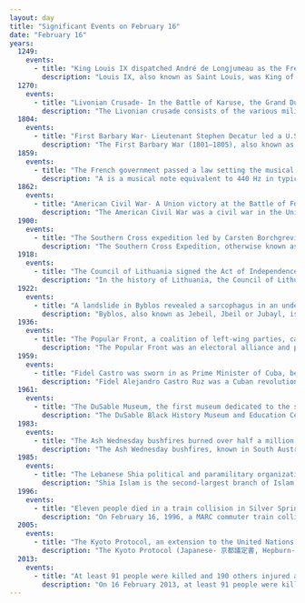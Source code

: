 ```yaml
---
layout: day
title: "Significant Events on February 16"
date: "February 16"
years:
  1249:
    events:
      - title: "King Louis IX dispatched André de Longjumeau as the French ambassador to the Mongol Empire."
        description: "Louis IX, also known as Saint Louis, was King of France from 1226 until his death in 1270. He is widely recognized as the most distinguished of the Direct Capetians. Following the death of his father, Louis VIII, he was crowned in Reims at the age of 12. His mother, Blanche of Castile, effectively ruled the kingdom as regent until he came of age, and continued to serve as his trusted adviser until her death. During his formative years, Blanche successfully confronted rebellious vassals and championed the Capetian cause in the Albigensian Crusade, which had been ongoing for the past two decades."
  1270:
    events:
      - title: "Livonian Crusade- In the Battle of Karuse, the Grand Duchy of Lithuania achieved a decisive victory over the Livonian Order on the frozen surface of the Baltic Sea."
        description: "The Livonian crusade consists of the various military Christianisation campaigns in medieval Livonia – modern Latvia and Estonia – during the Papal-sanctioned Northern Crusades in the 12th–13th century."
  1804:
    events:
      - title: "First Barbary War- Lieutenant Stephen Decatur led a U.S. Navy raid to destroy the captured USS Philadelphia in the harbor of Tripoli (depicted), denying her use to the Barbary States."
        description: "The First Barbary War (1801–1805), also known as the Tripolitan War and the Barbary Coast War, was a conflict during the 1801–1815 Barbary Wars, in which the United States fought against Ottoman Tripolitania. Tripolitania had declared war against the United States over disputes regarding tributary payments in exchange for a cessation of Tripolitanian commerce raiding at sea. United States President Thomas Jefferson refused to pay this tribute. The First Barbary War was the first major American war fought outside the New World, and in the Arab world, besides the smaller American–Algerian War (1785–1795)."
  1859:
    events:
      - title: "The French government passed a law setting the musical note A4 to a frequency of 435 hertz, in the first attempt to standardize concert pitch."
        description: "A is a musical note equivalent to 440 Hz in typical A440 tuning. It is the sixth note of La and the tenth semitone of the fixed-do solfège."
  1862:
    events:
      - title: "American Civil War- A Union victory at the Battle of Fort Donelson gave General Ulysses S. Grant the nickname 'Unconditional Surrender'."
        description: "The American Civil War was a civil war in the United States between the Union and the Confederacy, which was formed in 1861 by states that had seceded from the Union. The central conflict leading to war was a dispute over whether slavery should be permitted to expand into the western territories, leading to more slave states, or be prohibited from doing so, which many believed would place slavery on a course of ultimate extinction."
  1900:
    events:
      - title: "The Southern Cross expedition led by Carsten Borchgrevink achieved a new Farthest South of 78° 50'S, making the first landing at the Great Ice Barrier."
        description: "The Southern Cross Expedition, otherwise known as the British Antarctic Expedition, 1898–1900, was the first British venture of the Heroic Age of Antarctic Exploration, and the forerunner of the more celebrated journeys of Robert Falcon Scott and Ernest Shackleton. The brainchild of the Anglo-Norwegian explorer Carsten Borchgrevink, it was the first expedition to over-winter on the Antarctic mainland, the first to visit the Great Ice Barrier—later known as the Ross Ice Shelf—since Sir James Clark Ross's groundbreaking expedition of 1839 to 1843, and the first to effect a landing on the Barrier's surface. It also pioneered the use of dogs and sledges in Antarctic travel."
  1918:
    events:
      - title: "The Council of Lithuania signed the Act of Independence (pictured), proclaiming the restoration of an independent Lithuania."
        description: "In the history of Lithuania, the Council of Lithuania, after July 11, 1918, the State Council of Lithuania was convened at the Vilnius Conference that took place between 18 and 23 September 1917. The twenty men who composed the council at first were of different ages, social status, professions, and political affiliations. The council was granted the executive authority of the Lithuanian people and was entrusted to establish an independent Lithuanian state. On 16 February 1918, the members of the council signed the Act of Independence of Lithuania and declared Lithuania an independent state based on democratic principles. 16 February is celebrated as Lithuania's State Restoration Day. The council managed to establish the proclamation of independence despite the presence of German troops in the country until the autumn of 1918. By the spring of 1919, the council had almost doubled in size. The council continued its efforts until the Constituent Assembly of Lithuania first met on 15 May 1920."
  1922:
    events:
      - title: "A landslide in Byblos revealed a sarcophagus in an underground tomb that was later discovered to be part of a large Bronze Age necropolis."
        description: "Byblos, also known as Jebeil, Jbeil or Jubayl, is an ancient city in the Keserwan-Jbeil Governorate of Lebanon. The area is believed to have been first settled between 8800 and 7000 BC and continuously inhabited since 5000 BC. During its history, Byblos was part of numerous cultures including Egyptian, Phoenician, Assyrian, Persian, Hellenistic, Roman, Genoese, Mamluk and Ottoman. Urbanisation is thought to have begun during the third millennium BC and it developed into a city making it one of the oldest cities in the world, if not the oldest. It is a UNESCO World Heritage Site."
  1936:
    events:
      - title: "The Popular Front, a coalition of left-wing parties, came to power in the Spanish general election, a factor in the outbreak of the Spanish Civil War five months later."
        description: "The Popular Front was an electoral alliance and pact formed in January 1936 to contest that year's general election by various left-wing political organizations during the Second Spanish Republic. The alliance was led by Manuel Azaña. In Catalonia and the modern-day Valencian Community, the coalition was known as the Front of the Lefts."
  1959:
    events:
      - title: "Fidel Castro was sworn in as Prime Minister of Cuba, beginning his decades-long rule over the country."
        description: "Fidel Alejandro Castro Ruz was a Cuban revolutionary and politician who was the leader of Cuba from 1959 to 2008, serving as the prime minister of Cuba from 1959 to 1976 and president from 1976 to 2008. Ideologically a Marxist–Leninist and Cuban nationalist, he also served as the first secretary of the Communist Party of Cuba from 1965 until 2011. Under his administration, Cuba became a one-party communist state; industry and business were nationalized, and socialist reforms were implemented throughout society."
  1961:
    events:
      - title: "The DuSable Museum, the first museum dedicated to the study and conservation of African American history, culture, and art, was chartered."
        description: "The DuSable Black History Museum and Education Center, formerly the DuSable Museum of African American History, is a museum in Chicago that is dedicated to the study and conservation of African-American history, culture, and art named after Jean Baptiste Point du Sable. It was founded in 1961 by Margaret Taylor-Burroughs, her husband Charles Burroughs, Gerard Lew, Eugene Feldman, Bernard Goss, Marian M. Hadley, and others. They established the museum to celebrate black culture, at the time overlooked by most museums and academic establishments. The museum has an affiliation with the Smithsonian Institution."
  1983:
    events:
      - title: "The Ash Wednesday bushfires burned over half a million acres (over 2,000 km2) each in both South Australia and Victoria, killing 75 people and injuring 2,676 others."
        description: "The Ash Wednesday bushfires, known in South Australia as Ash Wednesday II, were a series of bushfires that occurred in south-eastern Australia in 1983 on 16 February, the Christian holy day Ash Wednesday. Within twelve hours, more than 180 fires fanned by hot winds of up to 110 km/h (68 mph) caused widespread destruction across the states of Victoria and South Australia. Years of severe drought and extreme weather combined to create one of Australia's worst fire days in a century. The fires were the deadliest in Australian history until the Black Saturday bushfires in 2009."
  1985:
    events:
      - title: "The Lebanese Shia political and paramilitary organization Hezbollah released a manifesto describing its ideology and goals."
        description: "Shia Islam is the second-largest branch of Islam. It holds that Muhammad designated Ali ibn Abi Talib as his successor as the imam, that is the spiritual and political leader of the Muslim community. However, his right is understood to have been usurped by a number of Muhammad's companions at the meeting of Saqifa where they appointed Abu Bakr as caliph instead. As such, Sunni Muslims believe Abu Bakr, Umar, Uthman and Ali to be 'rightly-guided caliphs' whereas Shia Muslims only regard Ali as the legitimate successor."
  1996:
    events:
      - title: "Eleven people died in a train collision in Silver Spring, Maryland, leading to the creation of comprehensive U.S. federal rules for the design of passenger cars."
        description: "On February 16, 1996, a MARC commuter train collided with Amtrak's Capitol Limited passenger train in Silver Spring, Maryland, United States, killing three crew and eight passengers on the MARC train; a further eleven passengers on the same train and fifteen passengers and crew on the Capitol Limited were injured. Total damage was estimated at $7.5 million."
  2005:
    events:
      - title: "The Kyoto Protocol, an extension to the United Nations Framework Convention on Climate Change, entered into force."
        description: "The Kyoto Protocol (Japanese- 京都議定書, Hepburn- Kyōto Giteisho) was an international treaty which extended the 1992 United Nations Framework Convention on Climate Change (UNFCCC) that commits state parties to reduce greenhouse gas emissions, based on the scientific consensus that global warming is occurring and that human-made CO2 emissions are driving it. The Kyoto Protocol was adopted in Kyoto, Japan, on 11 December 1997 and entered into force on 16 February 2005. There were 192 parties (Canada withdrew from the protocol, effective December 2012) to the Protocol in 2020."
  2013:
    events:
      - title: "At least 91 people were killed and 190 others injured after a bomb hidden in a water tank exploded at a market in Hazara Town, Pakistan."
        description: "On 16 February 2013, at least 91 people were killed and 190 injured after a bomb hidden in a water tank exploded at a market in Hazara Town on the outskirts of Quetta, the capital city of Balochistan, Pakistan. Most of the victims were members of the predominantly Shia Twelver ethnic Hazara community, and authorities expected the death toll to rise due to the large number of serious injuries. The Lashkar-e-Jhangvi group claimed responsibility for the blast, the second major attack against the Shia Hazaras in a month."
---
```

